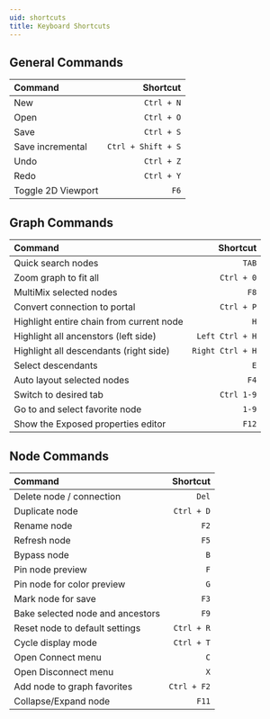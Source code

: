 ```yaml
---
uid: shortcuts
title: Keyboard Shortcuts
---
```


<div class="shortcuts">

## General Commands
| Command          | Shortcut           |
| :--------------- | -----------------: |
| New              | `Ctrl + N`         |
| Open             | `Ctrl + O`         |
| Save             | `Ctrl + S`         |
| Save incremental | `Ctrl + Shift + S` |
| Undo | `Ctrl + Z`|
| Redo | `Ctrl + Y`|
| Toggle 2D Viewport | `F6`|


## Graph Commands

| Command                    | Shortcut           |
| :------------------------- | -----------------: |
| Quick search nodes         | `TAB`              |
| Zoom graph to fit all      | `Ctrl + 0`         |
| MultiMix selected nodes             | `F8`               |
| Convert connection to portal | `Ctrl + P`               |
| Highlight entire chain from current node | `H` |
| Highlight all ancenstors (left side) | `Left Ctrl + H` |
| Highlight all descendants (right side) | `Right Ctrl + H` |
| Select descendants | `E` |
| Auto layout selected nodes | `F4` |
| Switch to desired tab | `Ctrl 1-9`|
| Go to and select favorite node | `1-9`|
| Show the Exposed properties editor |`F12`|


## Node Commands

| Command                    | Shortcut           |
| :------------------------- | -----------------: |
| Delete node / connection   | `Del`              |
| Duplicate node             | `Ctrl + D`         |
| Rename node                | `F2`               |
| Refresh node               | `F5`               |
| Bypass node                | `B`                |
| Pin node preview           | `F`                |
| Pin node for color preview | `G`                |
| Mark node for save         | `F3`               |
| Bake selected node and ancestors | `F9`               |
| Reset node to default settings | `Ctrl + R`               |
| Cycle display mode | `Ctrl + T`               |
| Open Connect menu          | `C`         |
| Open Disconnect menu       | `X`         |
| Add node to graph favorites                | `Ctrl + F2`         |
| Collapse/Expand node | `F11` |

</div>